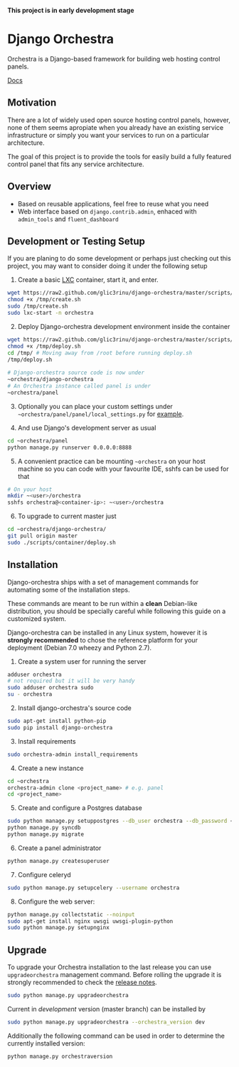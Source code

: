 **This project is in early development stage**

Django Orchestra
================

Orchestra is a Django-based framework for building web hosting control panels.

[Docs](http://django-orchestra.readthedocs.org/en/latest/)


Motivation
----------
There are a lot of widely used open source hosting control panels, however, none of them seems apropiate when you already have an existing service infrastructure or simply you want your services to run on a particular architecture.

The goal of this project is to provide the tools for easily build a fully featured control panel that fits any service architecture.


Overview
--------
* Based on reusable applications, feel free to reuse what you need
* Web interface based on `django.contrib.admin`, enhaced with `admin_tools` and `fluent_dashboard`


Development or Testing Setup
-----------------------------
If you are planing to do some development or perhaps just checking out this project, you may want to consider doing it under the following setup

1. Create a basic [LXC](http://linuxcontainers.org/) container, start it, and enter.
```bash
wget https://raw2.github.com/glic3rinu/django-orchestra/master/scripts/container/create.sh -O /tmp/create.sh
chmod +x /tmp/create.sh
sudo /tmp/create.sh
sudo lxc-start -n orchestra
```

2. Deploy Django-orchestra development environment inside the container
```bash
wget https://raw2.github.com/glic3rinu/django-orchestra/master/scripts/container/deploy.sh -O /tmp/deploy.sh
chmod +x /tmp/deploy.sh
cd /tmp/ # Moving away from /root before running deploy.sh
/tmp/deploy.sh
  
# Django-orchestra source code is now under
~orchestra/django-orchestra
# An Orchestra instance called panel is under
~orchestra/panel
```

3. Optionally you can place your custom settings under `~orchestra/panel/panel/local_settings.py` for [example](http://django-orchestra.readthedocs.org/en/latest/).

4. And use Django's development server as usual
```bash
cd ~orchestra/panel
python manage.py runserver 0.0.0.0:8888
```

5. A convenient practice can be mounting `~orchestra` on your host machine so you can code with your favourite IDE, sshfs can be used for that
```bash
# On your host
mkdir ~<user>/orchestra
sshfs orchestra@<container-ip>: ~<user>/orchestra
```

6. To upgrade to current master just
```bash
cd ~orchestra/django-orchestra/
git pull origin master
sudo ./scripts/container/deploy.sh
```


Installation
------------

Django-orchestra ships with a set of management commands for automating some of the installation steps.

These commands are meant to be run within a **clean** Debian-like distribution, you should be specially careful while following this guide on a customized system.

Django-orchestra can be installed in any Linux system, however it is **strongly recommended** to chose the reference platform for your deployment (Debian 7.0 wheezy and Python 2.7).


1. Create a system user for running the server
```bash
adduser orchestra
# not required but it will be very handy
sudo adduser orchestra sudo
su - orchestra
```

2. Install django-orchestra's source code
```bash
sudo apt-get install python-pip
sudo pip install django-orchestra
```

3. Install requirements
```bash
sudo orchestra-admin install_requirements
```

4. Create a new instance
```bash
cd ~orchestra
orchestra-admin clone <project_name> # e.g. panel
cd <project_name>
```

5. Create and configure a Postgres database
```bash
sudo python manage.py setuppostgres --db_user orchestra --db_password <password> --db_name <project_name>
python manage.py syncdb
python manage.py migrate
```

6. Create a panel administrator
```bash
python manage.py createsuperuser
```

7. Configure celeryd
```bash
sudo python manage.py setupcelery --username orchestra
```

8. Configure the web server:
```bash
python manage.py collectstatic --noinput
sudo apt-get install nginx uwsgi uwsgi-plugin-python
sudo python manage.py setupnginx
```


Upgrade
-------
To upgrade your Orchestra installation to the last release you can use `upgradeorchestra` management command. Before rolling the upgrade it is strongly recommended to check the [release notes](http://django-orchestra.readthedocs.org/en/latest/).
```bash
sudo python manage.py upgradeorchestra
```

Current in *development* version (master branch) can be installed by
```bash
sudo python manage.py upgradeorchestra --orchestra_version dev
```

Additionally the following command can be used in order to determine the currently installed version:
```bash
python manage.py orchestraversion
```
